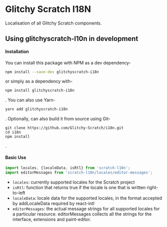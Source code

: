 # Glitchy Scratch I18N

Localisation of all Glitchy Scratch components.

## Using glitchyscratch-l10n in development

#### Installation

You can install this package with NPM as a dev dependency-
```Bash
npm install --save-dev glitchyscratch-i18n
```
or simply as a dependency with-
```Bash
npm install glitchyscratch-i18n
```
. You can also use Yarn-
```Bash
yarn add glitchyscratch-i18n
```
. Optionally, can also build it from source using Git-
```
git clone https://github.com/Glitchy-Scratch/i18n.git
cd i18n
npm install
```
.

#### Basic Use
```JavaScript
import locales, {localeData, isRtl} from 'scratch-l10n';
import editorMessages from 'scratch-l10n/locales/editor-messages';
```
* ``locales``: currently supported locales for the Scratch project
* ``isRtl``: function that returns true if the locale is one that is written right-to-left
* ``localeData``: locale data for the supported locales, in the format accepted by addLocaleData required by react-intl
* ``editorMessages``: the actual message strings for all supported locales for a particular resource. editorMessages collects all the strings for the interface, extensions and paint-editor.
